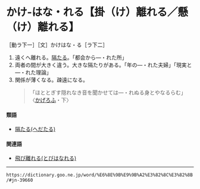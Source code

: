 # かけ‐はな・れる【掛（け）離れる／懸（け）離れる】

［動ラ下一］［文］かけはな・る［ラ下二］

1. 遠くへ離れる。[隔たる](へだたる（隔たる）)。「都会から―・れた所」
2. 両者の間が大きく違う。大きな隔たりがある。「年の―・れた夫婦」「現実と―・れた理論」
3. 関係が薄くなる。疎遠になる。
    >「ほととぎす隠れなき音を聞かせては―・れぬる身とやなるらむ」〈[かげろふ](https://dictionary.goo.ne.jp/word/%E8%9C%BB%E8%9B%89%E6%97%A5%E8%A8%98/#jn-39744)・下〉
        

#### 類語

-   [隔たる(へだたる)](https://dictionary.goo.ne.jp/word/%E9%9A%94%E3%81%9F%E3%82%8B/#jn-199033)

#### 関連語

-   [飛び離れる(とびはなれる)](https://dictionary.goo.ne.jp/word/%E9%A3%9B%E9%9B%A2%E3%82%8C%E3%82%8B/#jn-159977)

---
`https://dictionary.goo.ne.jp/word/%E6%8E%9B%E9%9B%A2%E3%82%8C%E3%82%8B/#jn-39660`